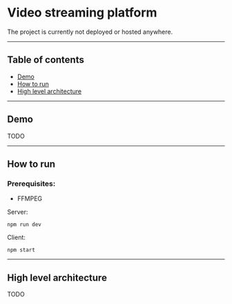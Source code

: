 
# Video streaming platform

The project is currently not deployed or hosted anywhere.

*****

## Table of contents

- [Demo](#demo)
- [How to run](#howtorun)
- [High level architecture](#highlevelarchitecture)

*****

<a name="demo"></a>
## Demo

TODO

*****

<a name="howtorun"></a>
## How to run

### Prerequisites:

- FFMPEG

Server:

``npm run dev``

Client:

``npm start``



*****

<a name="highlevelarchitecture"></a>
## High level architecture

TODO
